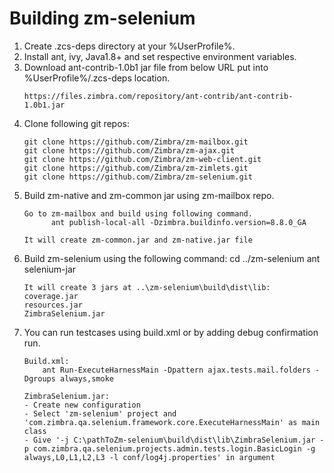 # Building zm-selenium

1. Create .zcs-deps directory at your %UserProfile%.
2. Install ant, ivy, Java1.8+ and set respective environment variables.
3. Download ant-contrib-1.0b1 jar file from below URL put into %UserProfile%/.zcs-deps location.
    ```
    https://files.zimbra.com/repository/ant-contrib/ant-contrib-1.0b1.jar
    ```
4. Clone following git repos:
    ```
    git clone https://github.com/Zimbra/zm-mailbox.git
    git clone https://github.com/Zimbra/zm-ajax.git
    git clone https://github.com/Zimbra/zm-web-client.git
    git clone https://github.com/Zimbra/zm-zimlets.git
    git clone https://github.com/Zimbra/zm-selenium.git
    ```
5. Build zm-native and zm-common jar using zm-mailbox repo.
   ```
   Go to zm-mailbox and build using following command.
         ant publish-local-all -Dzimbra.buildinfo.version=8.8.0_GA
 
   It will create zm-common.jar and zm-native.jar file
6. Build zm-selenium using the following command:
    cd ../zm-selenium
    ant selenium-jar
    ```
    It will create 3 jars at ..\zm-selenium\build\dist\lib:
    coverage.jar
    resources.jar
    ZimbraSelenium.jar
7. You can run testcases using build.xml or by adding debug confirmation run.
    ```
    Build.xml:
        ant Run-ExecuteHarnessMain -Dpattern ajax.tests.mail.folders -Dgroups always,smoke

    ZimbraSelenium.jar:
    - Create new configuration
    - Select 'zm-selenium' project and 'com.zimbra.qa.selenium.framework.core.ExecuteHarnessMain' as main class
    - Give '-j C:\pathToZm-selenium\build\dist\lib\ZimbraSelenium.jar -p com.zimbra.qa.selenium.projects.admin.tests.login.BasicLogin -g always,L0,L1,L2,L3 -l conf/log4j.properties' in argument

